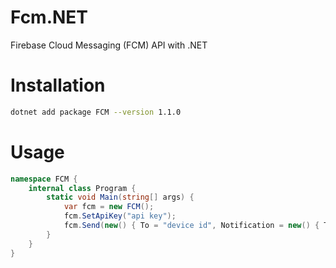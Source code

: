 # Fcm.NET
Firebase Cloud Messaging (FCM) API with .NET

# Installation
```bash
dotnet add package FCM --version 1.1.0
```

# Usage
```c#
namespace FCM {
    internal class Program {
        static void Main(string[] args) {
            var fcm = new FCM();
            fcm.SetApiKey("api key");
            fcm.Send(new() { To = "device id", Notification = new() { Title = "title", Body = "body" } });
        }
    }
}
```

